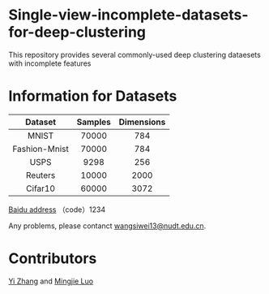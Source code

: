 # Single-view-incomplete-datasets-for-deep-clustering
This repository provides several commonly-used deep clustering dataesets with incomplete features

# Information for Datasets

|    Dataset    | Samples | Dimensions |  
|:-------------:|:-------:|:----------:|
|     MNIST     |  70000  |     784    | 
| Fashion-Mnist |  70000  |     784    |
|      USPS     |   9298  |     256    |
|    Reuters    |  10000  |    2000    |
|    Cifar10    |  60000  |    3072    |

[Baidu address](https://pan.baidu.com/s/1SZ5dU0CXFgp8hhcM_YJbXA) （code）1234


Any problems, please contanct <wangsiwei13@nudt.edu.cn>.

# Contributors 

[Yi Zhang]() and [Mingjie Luo]()
